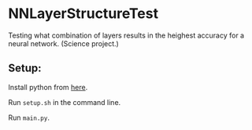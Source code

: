 # NNLayerStructureTest
Testing what combination of layers results in the heighest accuracy for a neural network. (Science project.)

## Setup:
Install python from [here](https://www.python.org/downloads/).

Run `setup.sh` in the command line.

Run `main.py`.
